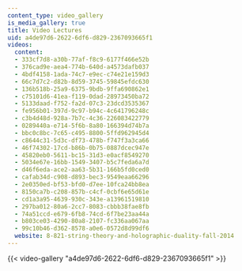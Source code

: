 ```yaml
---
content_type: video_gallery
is_media_gallery: true
title: Video Lectures
uid: a4de97d6-2622-6df6-d829-2367093665f1
videos:
  content:
  - 333cf7d8-a30b-77af-f8c9-6177f466e52b
  - 376cad9e-aea4-774b-640d-a4573dafb037
  - 4bdf4158-1ada-74c7-e9ec-c74e21e159d3
  - 66c7d7c2-d82b-8d59-3745-59845efdc630
  - 136b518b-25a9-6375-9bdb-9ffa690862e1
  - c75101d6-41ea-f119-0dad-28973450ba72
  - 5133daad-f752-fa2d-07c3-23dcd3535367
  - fe956b01-397d-9c97-b94c-4c641796248c
  - c3b4d48d-928a-7b7c-4c36-226083422779
  - 0289440a-e714-5f6b-8a80-166394d74b7a
  - bbc0c8bc-7c65-c495-8800-5ffd962945d4
  - c8644c31-5d3c-df73-478b-f747f3a3ca66
  - 46f74302-17cd-b86b-0b75-0887dcec947e
  - 45820eb0-5611-bc15-31d3-e0acf8549270
  - 5034e67e-16bb-1549-3407-b5c7feda6a7d
  - d46f6eda-ace2-aa63-5b31-166b5fd0ced0
  - cafab34d-c908-d893-bec3-9549eaa66296
  - 2e0350ed-bf53-bfd0-d7ee-10fca24bb8ea
  - 8150ca7b-c208-857b-c4cf-0cbf6e65d61e
  - cd1a3a95-4639-930c-343e-a13961519810
  - 297ba012-80a6-2cc7-8083-cbbb38fae8fb
  - 74a51ccd-e679-6fb8-74cd-6f7be23aa44a
  - b803ce03-4290-80a8-2107-fc336aa067aa
  - 99c10b46-d362-8578-a0e6-0572d8d99df6
  website: 8-821-string-theory-and-holographic-duality-fall-2014
---
```



{{< video-gallery "a4de97d6-2622-6df6-d829-2367093665f1" >}}

